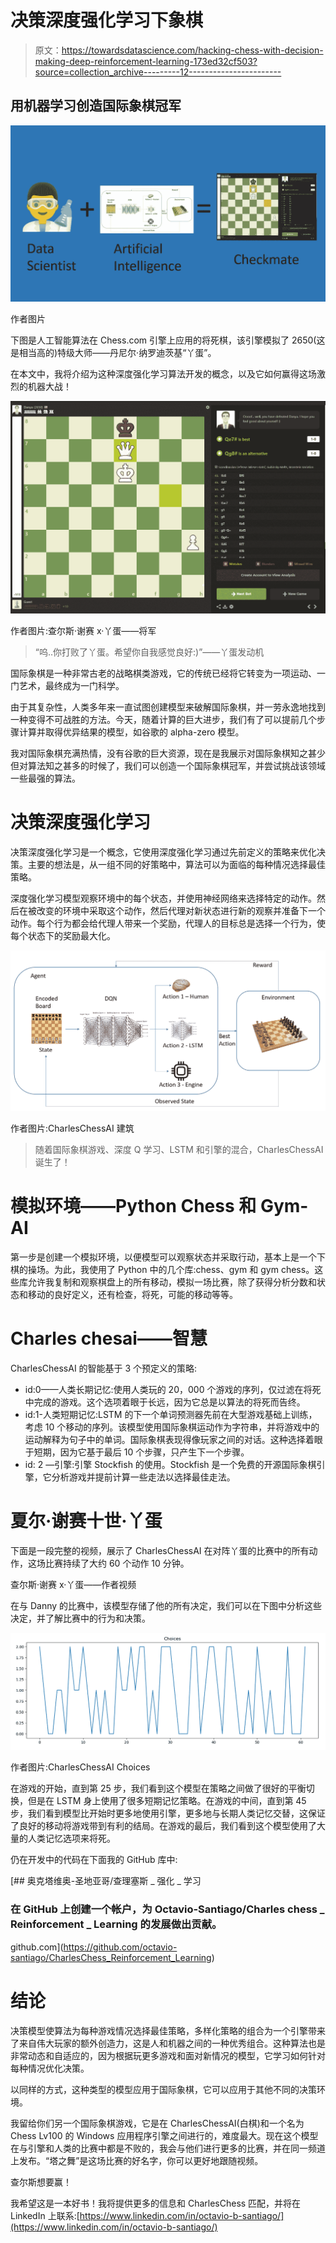 # 决策深度强化学习下象棋

> 原文：<https://towardsdatascience.com/hacking-chess-with-decision-making-deep-reinforcement-learning-173ed32cf503?source=collection_archive---------12----------------------->

## 用机器学习创造国际象棋冠军

![](img/d66667017cf970c3504ba71b3e7ef4d8.png)

作者图片

下图是人工智能算法在 Chess.com 引擎上应用的将死棋，该引擎模拟了 2650(这是相当高的)特级大师——丹尼尔·纳罗迪茨基“丫蛋”。

在本文中，我将介绍为这种深度强化学习算法开发的概念，以及它如何赢得这场激烈的机器大战！

![](img/fb4ef1ff17a0a31663a6ec85054f1fc4.png)

作者图片:查尔斯·谢赛 x·丫蛋——将军

> “呜..你打败了丫蛋。希望你自我感觉良好:)”——丫蛋发动机

国际象棋是一种非常古老的战略棋类游戏，它的传统已经将它转变为一项运动、一门艺术，最终成为一门科学。

由于其复杂性，人类多年来一直试图创建模型来破解国际象棋，并一劳永逸地找到一种变得不可战胜的方法。今天，随着计算的巨大进步，我们有了可以提前几个步骤计算并取得优异结果的模型，如谷歌的 alpha-zero 模型。

我对国际象棋充满热情，没有谷歌的巨大资源，现在是我展示对国际象棋知之甚少但对算法知之甚多的时候了，我们可以创造一个国际象棋冠军，并尝试挑战该领域一些最强的算法。

# 决策深度强化学习

决策深度强化学习是一个概念，它使用深度强化学习通过先前定义的策略来优化决策。主要的想法是，从一组不同的好策略中，算法可以为面临的每种情况选择最佳策略。

深度强化学习模型观察环境中的每个状态，并使用神经网络来选择特定的动作。然后在被改变的环境中采取这个动作，然后代理对新状态进行新的观察并准备下一个动作。每个行为都会给代理人带来一个奖励，代理人的目标总是选择一个行为，使每个状态下的奖励最大化。

![](img/8cfad355799a811e37fe03798daaf789.png)

作者图片:CharlesChessAI 建筑

> 随着国际象棋游戏、深度 Q 学习、LSTM 和引擎的混合，CharlesChessAI 诞生了！

# 模拟环境——Python Chess 和 Gym-AI

第一步是创建一个模拟环境，以便模型可以观察状态并采取行动，基本上是一个下棋的操场。为此，我使用了 Python 中的几个库:chess、gym 和 gym chess。这些库允许我复制和观察棋盘上的所有移动，模拟一场比赛，除了获得分析分数和状态和移动的良好定义，还有检查，将死，可能的移动等等。

# Charles chesai——智慧

CharlesChessAI 的智能基于 3 个预定义的策略:

*   id:0——人类长期记忆:使用人类玩的 20，000 个游戏的序列，仅过滤在将死中完成的游戏。这个选项着眼于长远，因为它总是以算法的将死而告终。
*   id:1-人类短期记忆:LSTM 的下一个单词预测器先前在大型游戏基础上训练，考虑 10 个移动的序列。该模型使用国际象棋运动作为字符串，并将游戏中的运动解释为句子中的单词。国际象棋表现得像玩家之间的对话。这种选择着眼于短期，因为它基于最后 10 个步骤，只产生下一个步骤。
*   id: 2 —引擎:引擎 Stockfish 的使用。Stockfish 是一个免费的开源国际象棋引擎，它分析游戏并提前计算一些走法以选择最佳走法。

# 夏尔·谢赛十世·丫蛋

下面是一段完整的视频，展示了 CharlesChessAI 在对阵丫蛋的比赛中的所有动作，这场比赛持续了大约 60 个动作 10 分钟。

查尔斯·谢赛 x·丫蛋——作者视频

在与 Danny 的比赛中，该模型存储了他的所有决定，我们可以在下图中分析这些决定，并了解比赛中的行为和决策。

![](img/a2b9c02cea1e051ccf0642103e173bd9.png)

作者图片:CharlesChessAI Choices

在游戏的开始，直到第 25 步，我们看到这个模型在策略之间做了很好的平衡切换，但是在 LSTM 身上使用了很多短期记忆策略。在游戏的中间，直到第 45 步，我们看到模型比开始时更多地使用引擎，更多地与长期人类记忆交替，这保证了良好的移动将游戏带到有利的结局。在游戏的最后，我们看到这个模型使用了大量的人类记忆选项来将死。

仍在开发中的代码在下面我的 GitHub 库中:

[](https://github.com/octavio-santiago/CharlesChess_Reinforcement_Learning) [## 奥克塔维奥-圣地亚哥/查理塞斯 _ 强化 _ 学习

### 在 GitHub 上创建一个帐户，为 Octavio-Santiago/Charles chess _ Reinforcement _ Learning 的发展做出贡献。

github.com](https://github.com/octavio-santiago/CharlesChess_Reinforcement_Learning) 

# 结论

决策模型使算法为每种游戏情况选择最佳策略，多样化策略的组合为一个引擎带来了来自伟大玩家的额外创造力，这是人和机器之间的一种优秀组合。这种算法也是非常动态和自适应的，因为根据玩更多游戏和面对新情况的模型，它学习如何针对每种情况优化决策。

以同样的方式，这种类型的模型应用于国际象棋，它可以应用于其他不同的决策环境。

我留给你们另一个国际象棋游戏，它是在 CharlesChessAI(白棋)和一个名为 Chess Lv100 的 Windows 应用程序引擎之间进行的，难度最大。现在这个模型在与引擎和人类的比赛中都是不败的，我会与他们进行更多的比赛，并在同一频道上发布。“塔之舞”是这场比赛的好名字，你可以更好地跟随视频。

查尔斯想要赢！

我希望这是一本好书！我将提供更多的信息和 CharlesChess 匹配，并将在 LinkedIn 上联系:[https://www.linkedin.com/in/octavio-b-santiago/](https://www.linkedin.com/in/octavio-b-santiago/)